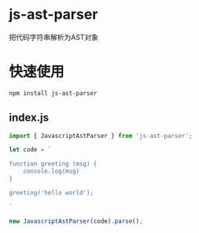 # js-ast-parser
把代码字符串解析为AST对象

# 快速使用

```bash
npm install js-ast-parser
```

## index.js

```javascript
import { JavascriptAstParser } from 'js-ast-parser';

let code = `

function greeting (msg) {
    console.log(msg)
}

greeting('hello world');

`

new JavascriptAstParser(code).parse();
```
